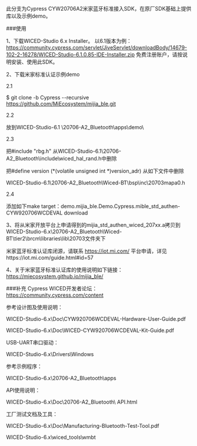 此分支为Cypress CYW20706A2米家蓝牙标准接入SDK，在原厂SDK基础上提供库以及示例demo。

###使用

1、下载WICED-Studio 6.x Installer。 以6.1版本为例：
https://community.cypress.com/servlet/JiveServlet/downloadBody/14679-102-2-16278/WICED-Studio-6.1.0.85-IDE-Installer.zip
免费注册账户，请按说明安装、使用此SDK。

2、下载米家标准认证示例demo

2.1 

$ git clone -b Cypress --recursive https://github.com/MiEcosystem/mijia_ble.git

2.2 

放到WICED-Studio-6.1 \20706-A2_Bluetooth\apps\demo\

2.3 

把#include "rbg.h" 从WICED-Studio-6.1\20706-A2_Bluetooth\include\wiced_hal_rand.h中删除

把#define version      (*(volatile unsigned int *)version_adr) 从如下文件中删除

WICED-Studio-6.1\20706-A2_Bluetooth\Wiced-BT\bsp\inc\20703mapa0.h

2.4

添加如下make target：demo.mijia_ble.Demo.Cypress.mible_std_authen-CYW920706WCDEVAL download

3、将从米家开放平台上申请得到的mijia_std_authen_wiced_207xx.a拷贝到 WICED-Studio-6.x\20706-A2_Bluetooth\Wiced-
BT\tier2\brcm\libraries\lib\20703文件夹下

米家蓝牙标准认证库闭源，请联系 https://iot.mi.com/ 平台申请，详见https://iot.mi.com/guide.html#id=57

4、关于米家蓝牙标准认证库的使用说明如下链接：https://miecosystem.github.io/mijia_ble/


###补充
Cypress WICED开发者论坛：
https://community.cypress.com/content

参考设计图及使用说明：

WICED-Studio-6.x\Doc\CYW920706WCDEVAL-Hardware-User-Guide.pdf

WICED-Studio-6.x\Doc\WICED-CYW920706WCDEVAL-Kit-Guide.pdf

USB-UART串口驱动：

WICED-Studio-6.x\Drivers\Windows

参考示例程序：

WICED-Studio-6.x\20706-A2_Bluetooth\apps

API使用说明：

WICED-Studio-6.x\Doc\20706-A2_Bluetooth\ API.html

工厂测试文档及工具：

WICED-Studio-6.x\Doc\Manufacturing-Bluetooth-Test-Tool.pdf

WICED-Studio-6.x\wiced_tools\wmbt
